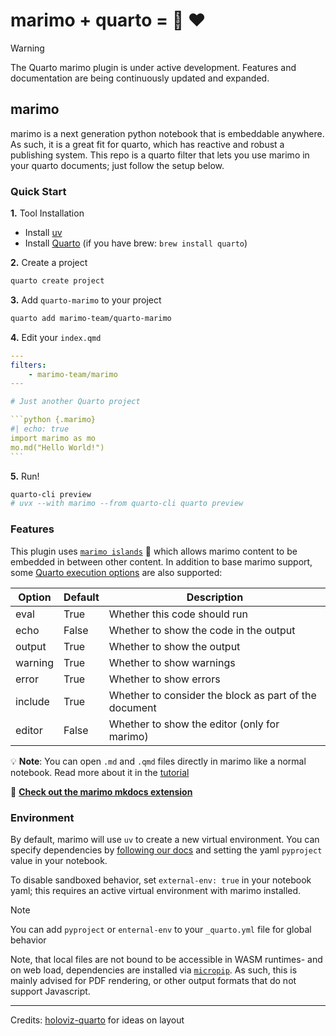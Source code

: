 # marimo + quarto = :palm_tree: :heart:

> [!WARNING]
> The Quarto marimo plugin is under active development. Features and documentation are being continuously updated and expanded.

## marimo

marimo is a next generation python notebook that is embeddable anywhere.
As such, it is a great fit for quarto, which has reactive and robust a publishing system.
This repo is a quarto filter that lets you use marimo in your quarto documents; just follow the setup below.

### Quick Start

**1.** Tool Installation

 - Install [uv](https://docs.astral.sh/uv/getting-started/installation/)
 - Install [Quarto](https://quarto.org/docs/get-started/) (if you have brew: `brew install quarto`)

**2.** Create a project

```bash
quarto create project
```

**3.** Add `quarto-marimo` to your project

```bash
quarto add marimo-team/quarto-marimo
```

**4.** Edit your `index.qmd`

````yaml
---
filters:
    - marimo-team/marimo
---

# Just another Quarto project

```python {.marimo}
#| echo: true
import marimo as mo
mo.md("Hello World!")
```
````

**5.** Run!

```bash
quarto-cli preview
# uvx --with marimo --from quarto-cli quarto preview
```

### Features

This plugin uses [`marimo
islands`](https://docs.marimo.io/guides/exporting/?h=islands#islands-in-action)
:palm_tree: which allows marimo content to be embedded in between other
content. In addition to base marimo support, some [Quarto execution
options](https://quarto.org/docs/computations/execution-options.html) are also
supported:

| Option | Default | Description |
|--------|---------|-------------|
eval | True | Whether this code should run
echo | False | Whether to show the code in the output
output | True | Whether to show the output
warning | True | Whether to show warnings
error | True | Whether to show errors
include | True | Whether to consider the block as part of the document
editor | False | Whether to show the editor (only for marimo)

:bulb: **Note**: You can open `.md` and `.qmd` files directly in marimo
like a normal notebook. Read more about it in the
[tutorial](https://github.com/marimo-team/marimo/blob/main/marimo/_tutorials/markdown_format.md)

:notebook: [**Check out the marimo mkdocs
extension**](https://github.com/marimo-team/mkdocs-marimo)

### Environment

By default, marimo will use `uv` to create a new virtual environment.
You can specify dependencies by [following our docs](https://docs.marimo.io/guides/package_reproducibility#markdown-file-support)
and setting the yaml `pyproject` value in your notebook.

To disable sandboxed behavior, set `external-env: true` in your notebook yaml; this requires an active virtual environment with marimo installed.

> [!NOTE]
> You can add `pyproject` or `enternal-env` to your `_quarto.yml` file for global behavior

Note, that local files are not bound to be accessible in WASM runtimes- and on
web load, dependencies are installed via [`micropip`](https://github.com/pyodide/micropip).
As such, this is mainly advised for PDF rendering, or other output formats that do not support
Javascript.

---

Credits: [holoviz-quarto](https://github.com/awesome-panel/holoviz-quarto) for ideas on layout
